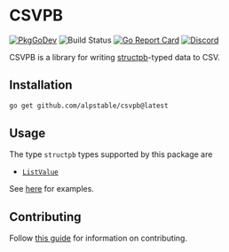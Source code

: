 # CSVPB

[![PkgGoDev](https://img.shields.io/badge/go.dev-docs-007d9c?logo=go&logoColor=white)](https://pkg.go.dev/github.com/alpstable/csvpb)
![Build Status](https://github.com/alpstable/csvpb/actions/workflows/ci.yml/badge.svg)
[![Go Report Card](https://goreportcard.com/badge/github.com/alpstable/csvpb)](https://goreportcard.com/report/github.com/alpstable/csvpb)
[![Discord](https://img.shields.io/discord/987810353767403550)](https://discord.gg/3jGYQz74s7)

CSVPB is a library for writing [structpb](https://pkg.go.dev/google.golang.org/protobuf/types/known/structpb#ListValue)-typed data to CSV.

## Installation

```sh
go get github.com/alpstable/csvpb@latest
```

## Usage

The type `structpb` types supported by this package are

- [`ListValue`](https://pkg.go.dev/google.golang.org/protobuf/types/known/structpb#ListValue)

See [here](https://github.com/alpstable/gidari#web-to-storage-examples) for examples.

## Contributing

Follow [this guide](docs/CONTRIBUTING.md) for information on contributing.
